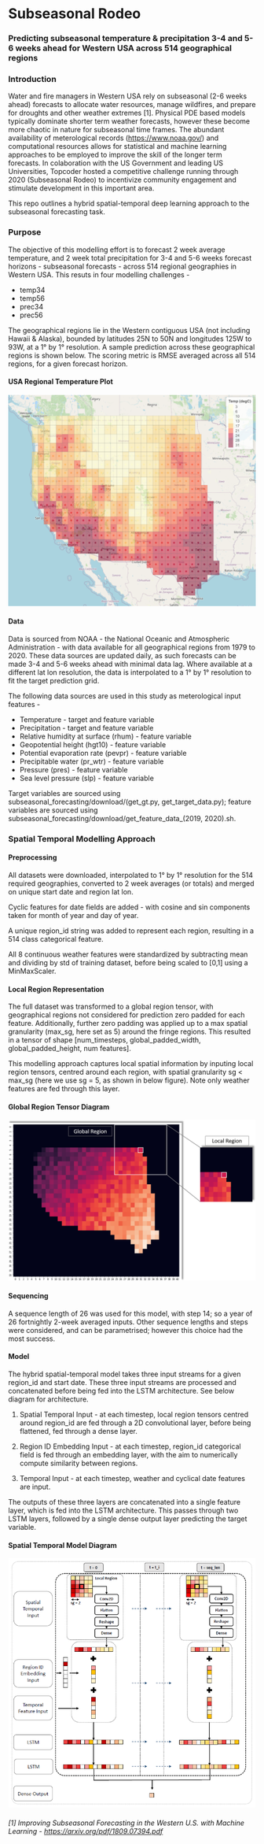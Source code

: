 # Subseasonal Rodeo

### **Predicting subseasonal temperature & precipitation 3-4 and 5-6 weeks ahead for Western USA across 514 geographical regions**

### Introduction

Water and fire managers in Western USA rely on subseasonal (2-6 weeks ahead) forecasts to allocate water resources, manage wildfires, and prepare for droughts and other weather extremes [1]. Physical PDE based models typically dominate shorter term weather forecasts, however these become more chaotic in nature for subseasonal time frames. The abundant availability of meterological records (https://www.noaa.gov/) and computational resources allows for statistical and machine learning approaches to be employed to improve the skill of the longer term forecasts. In colaboration with the US Government and leading US Universities, Topcoder hosted a competitive challenge running through 2020 (Subseasonal Rodeo) to incentivize community engagement and stimulate development in this important area.

This repo outlines a hybrid spatial-temporal deep learning approach to the subseasonal forecasting task.

### Purpose

The objective of this modelling effort is to forecast 2 week average temperature, and 2 week total precipitation for 3-4 and 5-6 weeks forecast horizons - subseasonal forecasts - across 514 regional geographies in Western USA. This resuts in four modelling challenges - 

- temp34
- temp56
- prec34
- prec56

The geographical regions lie in the Western contiguous USA (not including Hawaii & Alaska), bounded by latitudes 25N to 50N and longitudes 125W to 93W, at a 1° by 1° resolution. A sample prediction across these geographical regions is shown below. The scoring metric is RMSE averaged across all 514 regions, for a given forecast horizon.

#### USA Regional Temperature Plot
![USA Regional Temperature Plot](subseasonal_forecasting/plotting/usa_regional_temperature_plot.png)

#### Data

Data is sourced from NOAA - the National Oceanic and Atmospheric Administration - with data available for all geographical regions from 1979 to 2020. These data sources are updated daily, as such forecasts can be made 3-4 and 5-6 weeks ahead with minimal data lag. Where available at a different lat lon resolution, the data is interpolated to a 1° by 1° resolution to fit the target prediction grid.

The following data sources are used in this study as meterological input features - 

- Temperature - target and feature variable
- Precipitation - target and feature variable
- Relative humidity at surface (rhum) - feature variable
- Geopotential height (hgt10) - feature variable
- Potential evaporation rate (pevpr) - feature variable
- Precipitable water (pr_wtr) - feature variable
- Pressure (pres) - feature variable
- Sea level pressure (slp) - feature variable

Target variables are sourced using subseasonal_forecasting/download/(get_gt.py, get_target_data.py); feature variables are sourced using subseasonal_forecasting/download/get_feature_data_(2019, 2020).sh.

### Spatial Temporal Modelling Approach

#### Preprocessing

All datasets were downloaded, interpolated to 1° by 1° resolution for the 514 required geographies, converted to 2 week averages (or totals) and merged on unique start date and region lat lon.

Cyclic features for date fields are added - with cosine and sin components taken for month of year and day of year.

A unique region_id string was added to represent each region, resulting in a 514 class categorical feature.

All 8 continuous weather features were standardized by subtracting mean and dividing by std of training dataset, before being scaled to [0,1] using a MinMaxScaler.

#### Local Region Representation

The full dataset was transformed to a global region tensor, with geographical regions not considered for prediction zero padded for each feature. Additionally, further zero padding was applied up to a max spatial granularity (max_sg, here set as 5) around the fringe regions. This resulted in a tensor of shape [num_timesteps, global_padded_width, global_padded_height, num features].

This modelling approach captures local spatial information by inputing local region tensors, centred around each region, with spatial granularity sg < max_sg (here we use sg = 5, as shown in below figure). Note only weather features are fed through this layer.

#### Global Region Tensor Diagram
![Global Region Tensor Diagram](subseasonal_forecasting/plotting/global_local_region_tensor.png)

#### Sequencing

A sequence length of 26 was used for this model, with step 14; so a year of 26 fortnightly 2-week averaged inputs. Other sequence lengths and steps were considered, and can be parametrised; however this choice had the most success.

#### Model

The hybrid spatial-temporal model takes three input streams for a given region_id and start date. These three input streams are processed and concatenated before being fed into the LSTM architecture. See below diagram for architecture.

1. Spatial Temporal Input - at each timestep, local region tensors centred around region_id are fed through a 2D convolutional layer, before being flattened, fed through a dense layer.

2. Region ID Embedding Input - at each timestep, region_id categorical field is fed through an embedding layer, with the aim to numerically compute similarity between regions.

3. Temporal Input - at each timestep, weather and cyclical date features are input.

The outputs of these three layers are concatenated into a single feature layer, which is fed into the LSTM architecture. This passes through two LSTM layers, followed by a single dense output layer predicting the target variable.

#### Spatial Temporal Model Diagram
![Spatial Temporal Model Diagram](subseasonal_forecasting/plotting/spatial_temporal_model_diagram.png)





###### [1] *Improving Subseasonal Forecasting in the Western U.S. with Machine Learning - https://arxiv.org/pdf/1809.07394.pdf*
